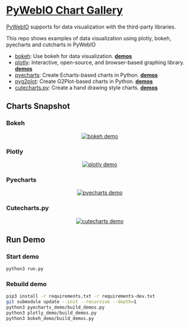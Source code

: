 # [PyWebIO Chart Gallery](https://github.com/wang0618/pywebio-chart-gallery)

[PyWebIO](https://github.com/wang0618/PyWebIO) supports for data visualization with the third-party libraries.

This repo shows examples of data visualization using plotly, bokeh, pyecharts and cutcharts in PyWebIO

 - [bokeh](https://github.com/bokeh/bokeh): Use bokeh for data visualization. [**demos**](http://pywebio-charts.pywebio.online/?app=bokeh)
 - [plotly](https://github.com/plotly/plotly.py/): Interactive, open-source, and browser-based graphing library. [**demos**](http://pywebio-charts.pywebio.online/?app=plotly)
 - [pyecharts](https://github.com/pyecharts/pyecharts): Create Echarts-based charts in Python. [**demos**](http://pywebio-charts.pywebio.online/?app=pyecharts)
 - [pyg2plot](https://github.com/hustcc/PyG2Plot): Create G2Plot-based charts in Python. [**demos**](http://pywebio-charts.pywebio.online/?app=pyg2plot)
 - [cutecharts.py](https://github.com/cutecharts/cutecharts.py): Create a hand drawing style charts. [**demos**](http://pywebio-charts.pywebio.online/?app=cutecharts)

## Charts Snapshot
### Bokeh

<p align="center">
    <a href="http://pywebio-charts.pywebio.online/?app=bokeh">
        <img src="https://raw.githubusercontent.com/wang0618/pywebio-chart-gallery/master/assets/bokeh.png" alt="bokeh demo"/>
    </a>
</p>

### Plotly

<p align="center">
    <a href="http://pywebio-charts.pywebio.online/?app=plotly">
        <img src="https://raw.githubusercontent.com/wang0618/pywebio-chart-gallery/master/assets/plotly.png" alt="plotly demo"/>
    </a>
</p>

### Pyecharts

<p align="center">
    <a href="http://pywebio-charts.pywebio.online/?app=pyecharts">
        <img src="https://raw.githubusercontent.com/wang0618/pywebio-chart-gallery/master/assets/pyecharts.gif" alt="pyecharts demo"/>
    </a>
</p>


### Cutecharts.py

<p align="center">
    <a href="http://pywebio-charts.pywebio.online/?app=cutecharts">
        <img src="https://raw.githubusercontent.com/wang0618/pywebio-chart-gallery/master/assets/cutecharts.png" alt="cutecharts demo"/>
    </a>
</p>


<div></div>

## Run Demo

### Start demo

```bash
python3 run.py
```

### Rebuild demo

```bash
pip3 install -r requirements.txt -r requirements-dev.txt
git submodule update --init --recursive --depth=1
python3 pyecharts_demo/build_demos.py
python3 plotly_demo/build_demos.py
python3 bokeh_demo/build_demos.py
```
